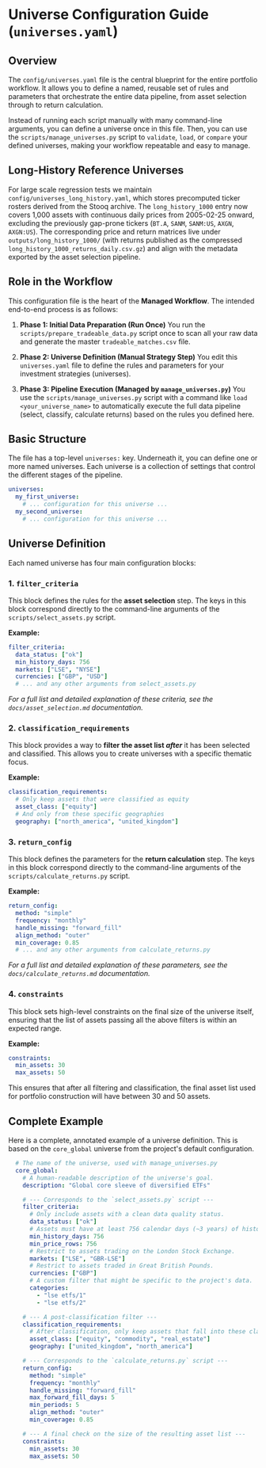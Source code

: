 # Universe Configuration Guide (`universes.yaml`)

## Overview

The `config/universes.yaml` file is the central blueprint for the entire portfolio workflow. It allows you to define a named, reusable set of rules and parameters that orchestrate the entire data pipeline, from asset selection through to return calculation.

Instead of running each script manually with many command-line arguments, you can define a universe once in this file. Then, you can use the `scripts/manage_universes.py` script to `validate`, `load`, or `compare` your defined universes, making your workflow repeatable and easy to manage.

## Long-History Reference Universes

For large scale regression tests we maintain `config/universes_long_history.yaml`, which stores precomputed ticker rosters derived from the Stooq archive. The `long_history_1000` entry now covers 1,000 assets with continuous daily prices from 2005-02-25 onward, excluding the previously gap-prone tickers (`BT.A`, `SANM`, `SANM:US`, `AXGN`, `AXGN:US`). The corresponding price and return matrices live under `outputs/long_history_1000/` (with returns published as the compressed `long_history_1000_returns_daily.csv.gz`) and align with the metadata exported by the asset selection pipeline.

## Role in the Workflow

This configuration file is the heart of the **Managed Workflow**. The intended end-to-end process is as follows:

1. **Phase 1: Initial Data Preparation (Run Once)**
   You run the `scripts/prepare_tradeable_data.py` script once to scan all your raw data and generate the master `tradeable_matches.csv` file.

1. **Phase 2: Universe Definition (Manual Strategy Step)**
   You edit this `universes.yaml` file to define the rules and parameters for your investment strategies (universes).

1. **Phase 3: Pipeline Execution (Managed by `manage_universes.py`)**
   You use the `scripts/manage_universes.py` script with a command like `load <your_universe_name>` to automatically execute the full data pipeline (select, classify, calculate returns) based on the rules you defined here.

## Basic Structure

The file has a top-level `universes:` key. Underneath it, you can define one or more named universes. Each universe is a collection of settings that control the different stages of the pipeline.

```yaml
universes:
  my_first_universe:
    # ... configuration for this universe ...
  my_second_universe:
    # ... configuration for this universe ...
```

## Universe Definition

Each named universe has four main configuration blocks:

### 1. `filter_criteria`

This block defines the rules for the **asset selection** step. The keys in this block correspond directly to the command-line arguments of the `scripts/select_assets.py` script.

**Example:**

```yaml
filter_criteria:
  data_status: ["ok"]
  min_history_days: 756
  markets: ["LSE", "NYSE"]
  currencies: ["GBP", "USD"]
  # ... and any other arguments from select_assets.py
```

*For a full list and detailed explanation of these criteria, see the `docs/asset_selection.md` documentation.*

### 2. `classification_requirements`

This block provides a way to **filter the asset list *after*** it has been selected and classified. This allows you to create universes with a specific thematic focus.

**Example:**

```yaml
classification_requirements:
  # Only keep assets that were classified as equity
  asset_class: ["equity"]
  # And only from these specific geographies
  geography: ["north_america", "united_kingdom"]
```

### 3. `return_config`

This block defines the parameters for the **return calculation** step. The keys in this block correspond directly to the command-line arguments of the `scripts/calculate_returns.py` script.

**Example:**

```yaml
return_config:
  method: "simple"
  frequency: "monthly"
  handle_missing: "forward_fill"
  align_method: "outer"
  min_coverage: 0.85
  # ... and any other arguments from calculate_returns.py
```

*For a full list and detailed explanation of these parameters, see the `docs/calculate_returns.md` documentation.*

### 4. `constraints`

This block sets high-level constraints on the final size of the universe itself, ensuring that the list of assets passing all the above filters is within an expected range.

**Example:**

```yaml
constraints:
  min_assets: 30
  max_assets: 50
```

This ensures that after all filtering and classification, the final asset list used for portfolio construction will have between 30 and 50 assets.

## Complete Example

Here is a complete, annotated example of a universe definition. This is based on the `core_global` universe from the project's default configuration.

```yaml
  # The name of the universe, used with manage_universes.py
  core_global:
    # A human-readable description of the universe's goal.
    description: "Global core sleeve of diversified ETFs"

    # --- Corresponds to the `select_assets.py` script ---
    filter_criteria:
      # Only include assets with a clean data quality status.
      data_status: ["ok"]
      # Assets must have at least 756 calendar days (~3 years) of history.
      min_history_days: 756
      min_price_rows: 756
      # Restrict to assets trading on the London Stock Exchange.
      markets: ["LSE", "GBR-LSE"]
      # Restrict to assets traded in Great British Pounds.
      currencies: ["GBP"]
      # A custom filter that might be specific to the project's data.
      categories:
        - "lse etfs/1"
        - "lse etfs/2"

    # --- A post-classification filter ---
    classification_requirements:
      # After classification, only keep assets that fall into these classes.
      asset_class: ["equity", "commodity", "real_estate"]
      geography: ["united_kingdom", "north_america"]

    # --- Corresponds to the `calculate_returns.py` script ---
    return_config:
      method: "simple"
      frequency: "monthly"
      handle_missing: "forward_fill"
      max_forward_fill_days: 5
      min_periods: 5
      align_method: "outer"
      min_coverage: 0.85

    # --- A final check on the size of the resulting asset list ---
    constraints:
      min_assets: 30
      max_assets: 50
```
